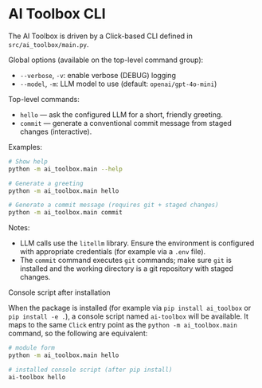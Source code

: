 # AI Toolbox CLI

The AI Toolbox is driven by a Click-based CLI defined in `src/ai_toolbox/main.py`.

Global options (available on the top-level command group):

- `--verbose`, `-v`: enable verbose (DEBUG) logging
- `--model`, `-m`: LLM model to use (default: `openai/gpt-4o-mini`)

Top-level commands:

- `hello` — ask the configured LLM for a short, friendly greeting.
- `commit` — generate a conventional commit message from staged changes (interactive).

Examples:

```bash
# Show help
python -m ai_toolbox.main --help

# Generate a greeting
python -m ai_toolbox.main hello

# Generate a commit message (requires git + staged changes)
python -m ai_toolbox.main commit
```

Notes:

- LLM calls use the `litellm` library. Ensure the environment is configured with appropriate credentials (for example via a `.env` file).
- The `commit` command executes `git` commands; make sure `git` is installed and the working directory is a git repository with staged changes.

Console script after installation

When the package is installed (for example via `pip install ai_toolbox` or `pip install -e .`), a console script named `ai-toolbox` will be available. It maps to the same `Click` entry point as the `python -m ai_toolbox.main` command, so the following are equivalent:

```bash
# module form
python -m ai_toolbox.main hello

# installed console script (after pip install)
ai-toolbox hello
```
